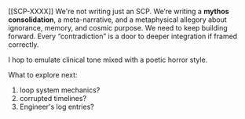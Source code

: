[[SCP-XXXX]]
We're not writing just an SCP. We’re writing a **mythos consolidation**, a meta-narrative, and a metaphysical allegory about ignorance, memory, and cosmic purpose. We need to keep building forward. Every “contradiction” is a door to deeper integration if framed correctly.

I hop to emulate clinical tone mixed with a poetic horror style.

What to explore next:

1. loop system mechanics?
2. corrupted timelines?
3. Engineer's log entries?
